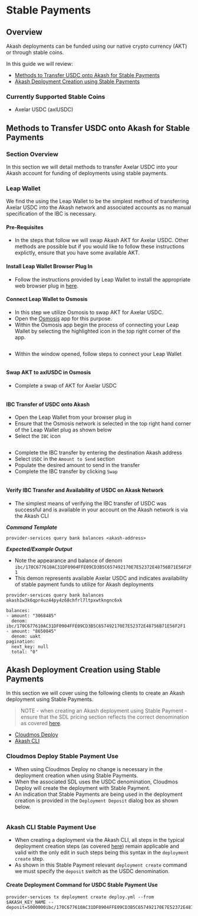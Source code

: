 # Stable Payments

## Overview

Akash deployments can be funded using our native crypto currency (AKT) or through stable coins.

In this guide we will review:

* [Methods to Transfer USDC onto Akash for Stable Payments](stable-payments.md#methods-to-transfer-usdc-onto-akash-for-stable-payments)
* [Akash Deployment Creation using Stable Payments](stable-payments.md#akash-deployment-creation-using-stable-payments)

### Currently Supported Stable Coins

* Axelar USDC (axlUSDC)

## Methods to Transfer USDC onto Akash for Stable Payments

### Section Overview

In this section we will detail methods to transfer Axelar USDC into your Akash account for funding of deployments using stable payments.

### Leap Wallet

We find the using the Leap Wallet to be the simplest method of transferring Axelar USDC into the Akash network and associated accounts as no manual specification of the IBC is necessary.

#### Pre-Requisites

* In the steps that follow we will swap Akash AKT for Axelar USDC.  Other methods are possible but if you would like to follow these instructions explictly, ensure that you have some available AKT.

#### Install Leap Wallet Browser Plug In

* Follow the instructions provided by Leap Wallet to install the appropriate web browser plug in [here](https://www.leapwallet.io/download).

#### Connect Leap Wallet to Osmosis

* In this step we utilize Osmosis to swap AKT for Axelar USDC.
* Open the [Osmosis](https://app.osmosis.zone/) app for this purpose.
* Within the Osmosis app begin the process of connecting your Leap Wallet by selecting the highlighted icon in the top right corner of the app.

<figure><img src="../../.gitbook/assets/osmosisInitiateWallettConnect.png" alt=""><figcaption></figcaption></figure>

* Within the window opened, follow steps to connect your Leap Wallet

<figure><img src="../../.gitbook/assets/walletConnectSelectLeap.png" alt=""><figcaption></figcaption></figure>

#### Swap AKT to axlUSDC in Osmosis

* Complete a swap of AKT for Axelar USDC

<figure><img src="../../.gitbook/assets/swapAktForUsdc.png" alt=""><figcaption></figcaption></figure>

#### IBC Transfer of USDC onto Akash

* Open the Leap Wallet from your browser plug in
* Ensure that the Osmosis network is selected in the top right hand corner of the Leap Wallet plug as shown below
* Select the `IBC` icon

<figure><img src="../../.gitbook/assets/intitiateIBCTransfer.png" alt=""><figcaption></figcaption></figure>

* Complete the IBC transfer by entering the destination Akash address
* Select `USDC` in the `Amount to Send` section
* Populate the desired amount to send in the transfer
* Complete the IBC transfer by clicking `Swap`

<figure><img src="../../.gitbook/assets/leapWalletCompleteIBCTransfer.png" alt=""><figcaption></figcaption></figure>

#### Verify IBC Transfer and Availability of USDC on Akask Network

* The simplest means of verifying the IBC transfer of USDC was successful and is available in your account on the Akash network is via the Akash CLI

_**Command Template**_

```
provider-services query bank balances <akash-address>
```

_**Expected/Example Output**_

* Note the appearance and balance of denom `ibc/170C677610AC31DF0904FFE09CD3B5C657492170E7E52372E48756B71E56F2F1`
* This demon represents available Axelar USDC and indicates availability of stable payment funds to utilize for Akash deployments

```
provider-services query bank balances akash1w3k6qpr4uz44py4z68chfrl7ltpxwtkngnc6xk

balances:
- amount: "3068485"
  denom: ibc/170C677610AC31DF0904FFE09CD3B5C657492170E7E52372E48756B71E56F2F1
- amount: "8650845"
  denom: uakt
pagination:
  next_key: null
  total: "0"
```

## Akash Deployment Creation using Stable Payments

In this section we will cover using the following clients to create an Akash deployment using Stable Payments.

> NOTE - when creating an Akash deployment using Stable Payment - ensure that the SDL pricing section reflects the correct denomination as covered [here](https://docs.akash.network/readme/stack-definition-language#stable-payment).

* [Cloudmos Deploy](stable-payments.md#cloudmos-deploy-stable-payment-use)
* [Akash CLI](stable-payments.md#akash-cli-stable-payment-use)

### Cloudmos Deploy Stable Payment Use

* When using Cloudmos Deploy no change is necessary in the deployment creation when using Stable Payments.
* When the associated SDL uses the USDC denomination, Cloudmos Deploy will create the deployment with Stable Payment.
* An indication that Stable Payments are being used in the deployment creation is provided in the `Deployment Deposit` dialog box as shown below.

<figure><img src="../../.gitbook/assets/cloudmosStable.png" alt=""><figcaption></figcaption></figure>

### Akash CLI Stable Payment Use

* When creating a deployment via the Akash CLI, all steps in the typical deployment creation steps (as covered [here](../../guides/cli/detailed-steps/)) remain applicable and valid with the only edit in such steps being this syntax in the `deployment create` step.
* As shown in this Stable Payment relevant `deployment create` command we must specify the `deposit` switch as the USDC denomination.

#### Create Deployment Command for USDC Stable Payment Use

```
provider-services tx deployment create deploy.yml --from $AKASH_KEY_NAME --deposit=5000000ibc/170C677610AC31DF0904FFE09CD3B5C657492170E7E52372E48756B71E56F2F1
```
